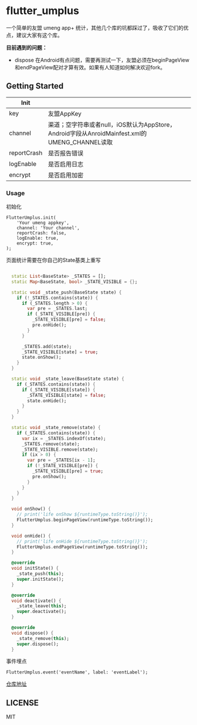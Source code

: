 # flutter_umplus

一个简单的友盟 umeng app+ 统计，其他几个库的坑都踩过了，吸收了它们的优点，建议大家有这个库。

**目前遇到的问题：**

- dispose 在Android有点问题，需要再测试一下，友盟必须在beginPageView和endPageView配对才算有效。如果有人知道如何解决欢迎fork。

## Getting Started

| Init        |                                                              |
| ----------- | ------------------------------------------------------------ |
| key         | 友盟AppKey                                                   |
| channel     | 渠道；空字符串或者null，iOS默认为AppStore，Android字段从AnroidMainfest.xml的UMENG_CHANNEL读取 |
| reportCrash | 是否报告错误                                                 |
| logEnable   | 是否启用日志                                                 |
| encrypt     | 是否启用加密                                                 |

### Usage

初始化

```
FlutterUmplus.init(
    'Your umeng appkey',
    channel: 'Your channel',
    reportCrash: false,
    logEnable: true,
    encrypt: true,
);
```

页面统计需要在你自己的State基类上重写

```Dart

  static List<BaseState> _STATES = [];
  static Map<BaseState, bool> _STATE_VISIBLE = {};

  static void _state_push(BaseState state) {
    if (!_STATES.contains(state)) {
      if (_STATES.length > 0) {
        var pre = _STATES.last;
        if (_STATE_VISIBLE[pre]) {
          _STATE_VISIBLE[pre] = false;
          pre.onHide();
        }
      }

      _STATES.add(state);
      _STATE_VISIBLE[state] = true;
      state.onShow();
    }
  }

  static void _state_leave(BaseState state) {
    if (_STATES.contains(state)) {
      if (_STATE_VISIBLE[state]) {
        _STATE_VISIBLE[state] = false;
        state.onHide();
      }
    }
  }

  static void _state_remove(state) {
    if (_STATES.contains(state)) {
      var ix = _STATES.indexOf(state);
      _STATES.remove(state);
      _STATE_VISIBLE.remove(state);
      if (ix > 0) {
        var pre = _STATES[ix - 1];
        if (!_STATE_VISIBLE[pre]) {
          _STATE_VISIBLE[pre] = true;
          pre.onShow();
        }
      }
    }
  }

  void onShow() {
    // print('life onShow ${runtimeType.toString()}');
    FlutterUmplus.beginPageView(runtimeType.toString());
  }

  void onHide() {
    // print('life onHide ${runtimeType.toString()}');
    FlutterUmplus.endPageView(runtimeType.toString());
  }

  @override
  void initState() {
    _state_push(this);
    super.initState();
  }

  @override
  void deactivate() {
    _state_leave(this);
    super.deactivate();
  }

  @override
  void dispose() {
    _state_remove(this);
    super.dispose();
  }
```

事件埋点

```
FlutterUmplus.event('eventName', label: 'eventLabel');
```

[仓库地址](https://github.com/ygmpkk/flutter_umplus)

## LICENSE

MIT